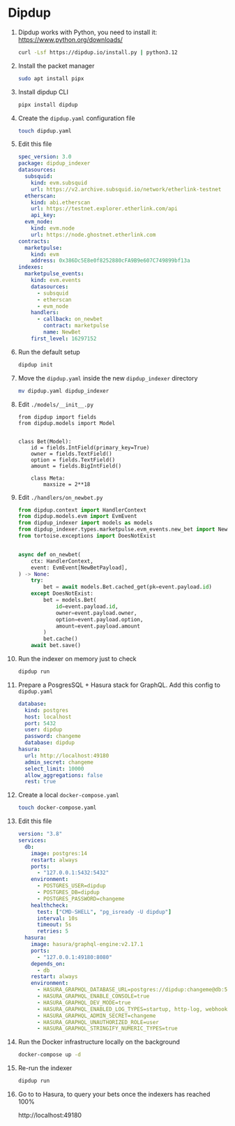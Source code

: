 # Dipdup

1. Dipdup works with Python, you need to install it: https://www.python.org/downloads/

   ```bash
   curl -Lsf https://dipdup.io/install.py | python3.12
   ```

1. Install the packet manager

   ```bash
   sudo apt install pipx
   ```

1. Install dipdup CLI

   ```bash
   pipx install dipdup
   ```

1. Create the `dipdup.yaml` configuration file

   ```bash
   touch dipdup.yaml
   ```

1. Edit this file

   ```yaml
   spec_version: 3.0
   package: dipdup_indexer
   datasources:
     subsquid:
       kind: evm.subsquid
       url: https://v2.archive.subsquid.io/network/etherlink-testnet
     etherscan:
       kind: abi.etherscan
       url: https://testnet.explorer.etherlink.com/api
       api_key:
     evm_node:
       kind: evm.node
       url: https://node.ghostnet.etherlink.com
   contracts:
     marketpulse:
       kind: evm
       address: 0x386Dc5E8e0f8252880cFA9B9e607C749899bf13a
   indexes:
     marketpulse_events:
       kind: evm.events
       datasources:
         - subsquid
         - etherscan
         - evm_node
       handlers:
         - callback: on_newbet
           contract: marketpulse
           name: NewBet
       first_level: 16297152
   ```

1. Run the default setup

   ```bash
   dipdup init
   ```

1. Move the `dipdup.yaml` inside the new `dipdup_indexer` directory

   ```bash
   mv dipdup.yaml dipdup_indexer
   ```

1. Edit `./models/__init__.py`

   ```python3
   from dipdup import fields
   from dipdup.models import Model


   class Bet(Model):
       id = fields.IntField(primary_key=True)
       owner = fields.TextField()
       option = fields.TextField()
       amount = fields.BigIntField()

       class Meta:
           maxsize = 2**18
   ```

1. Edit `./handlers/on_newbet.py`

   ```python
   from dipdup.context import HandlerContext
   from dipdup.models.evm import EvmEvent
   from dipdup_indexer import models as models
   from dipdup_indexer.types.marketpulse.evm_events.new_bet import NewBetPayload
   from tortoise.exceptions import DoesNotExist


   async def on_newbet(
       ctx: HandlerContext,
       event: EvmEvent[NewBetPayload],
   ) -> None:
       try:
           bet = await models.Bet.cached_get(pk=event.payload.id)
       except DoesNotExist:
           bet = models.Bet(
               id=event.payload.id,
               owner=event.payload.owner,
               option=event.payload.option,
               amount=event.payload.amount
           )
           bet.cache()
       await bet.save()
   ```

1. Run the indexer on memory just to check

   ```bash
   dipdup run
   ```

1. Prepare a PosgresSQL + Hasura stack for GraphQL. Add this config to `dipdup.yaml`

   ```yaml
   database:
     kind: postgres
     host: localhost
     port: 5432
     user: dipdup
     password: changeme
     database: dipdup
   hasura:
     url: http://localhost:49180
     admin_secret: changeme
     select_limit: 10000
     allow_aggregations: false
     rest: true
   ```

1. Create a local `docker-compose.yaml`

   ```bash
   touch docker-compose.yaml
   ```

1. Edit this file

   ```yaml
   version: "3.8"
   services:
     db:
       image: postgres:14
       restart: always
       ports:
         - "127.0.0.1:5432:5432"
       environment:
         - POSTGRES_USER=dipdup
         - POSTGRES_DB=dipdup
         - POSTGRES_PASSWORD=changeme
       healthcheck:
         test: ["CMD-SHELL", "pg_isready -U dipdup"]
         interval: 10s
         timeout: 5s
         retries: 5
     hasura:
       image: hasura/graphql-engine:v2.17.1
       ports:
         - "127.0.0.1:49180:8080"
       depends_on:
         - db
       restart: always
       environment:
         - HASURA_GRAPHQL_DATABASE_URL=postgres://dipdup:changeme@db:5432/dipdup
         - HASURA_GRAPHQL_ENABLE_CONSOLE=true
         - HASURA_GRAPHQL_DEV_MODE=true
         - HASURA_GRAPHQL_ENABLED_LOG_TYPES=startup, http-log, webhook-log, websocket-log, query-log
         - HASURA_GRAPHQL_ADMIN_SECRET=changeme
         - HASURA_GRAPHQL_UNAUTHORIZED_ROLE=user
         - HASURA_GRAPHQL_STRINGIFY_NUMERIC_TYPES=true
   ```

1. Run the Docker infrastructure locally on the background

   ```bash
   docker-compose up -d
   ```

1. Re-run the indexer

   ```bash
   dipdup run
   ```

1. Go to to Hasura, to query your bets once the indexers has reached 100%

   http://localhost:49180
